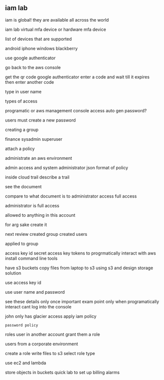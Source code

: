 
iam lab 
------------------------------

iam is global!
    they are available all across the world 

iam lab
virtual mfa device or 
hardware mfa device

list of devices that are supported

android 
iphone 
windows
blackberry

use google authenticator

go back to the aws console

get the qr code
google authenticator
enter a code and wait till it expires
then enter another code

type in user name

types of access

programatic or
aws management console access
auto gen password?

users must create a new password

creating a group

finance sysadmin
superuser

attach a policy

administrate an aws environment

admin access and system administrator
    json format of policy

inside cloud trail 
describe a trail

see the document

compare to what document is to administrator access 
full access

administrator is full access

allowed to anything in this account

for arg sake create it

next review
created group 
created users

applied to group

access key id 
secret access key
tokens to progrmatically interact with aws
install command line tools

have s3 buckets
copy files from laptop to s3
    using s3 and design storage solution

use access key id

use user name and password

see these details only once
important exam point
    only when programatically interact
    cant log into the console

john only has glacier access
apply iam policy

    password policy
roles
user in another account grant them a role

users from a corporate environment

create a role
    write files to s3
    select role type 

use ec2 and lambda

store objects in buckets
quick lab to set up billing alarms
